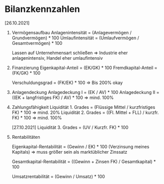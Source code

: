 # Bilanzkennzahlen

[26.10.2021]

1. Vermögensaufbau 
   Anlagenintensität = (Anlagevermögen / Grundvermögen) * 100
   Umlaufintensität = (Umlaufvermögen / Gesamtvermögen) * 100

   Lassen auf Unternehmensart schließen =>
   	Industrie eher anlagenintensiv,
   	Handel eher umlaufintensiv

2. Finanzierung
   Eigenkapital-Anteil = (EK/GK) * 100
   Fremdkapital-Anteil = (FK/GK) * 100

   Verschuldungsgrad = (FK/EK) * 100
   => Bis 200% okay 

3. Anlagendeckung
   Anlagedeckung I = (EK / AV) * 100
   Anlagedeckung II = ((EK + langfristiges FK) / AV) * 100 => mind. 100%

4. Zahlungsfähigkeit
   Liquidität 1. Grades = (Flüssige Mittel / kurzfristiges FK) * 100 => mind. 20% 
   Liquidität 2. Grades = ((Fl. Mittel + FLL) / kurzfr. FK) * 100 => mind. 100%
   
   [27.10.2021]
   Liquidität 3. Grades = (UV / Kurzfr. FK) * 100
   
5. Rentabilitäten

   Eigenkapital-Rentabilität = (Gewinn / EK) * 100
   (Verzinsung meines Kapitals) => muss größer sein als marktüblicher Zinssatz

   Gesamtkapital-Rentabilität = ((Gewinn + Zinsen FK) / Gesamtkapital) * 100

   Umsatzrentabilität = (Gewinn / Umsatz) * 100 


